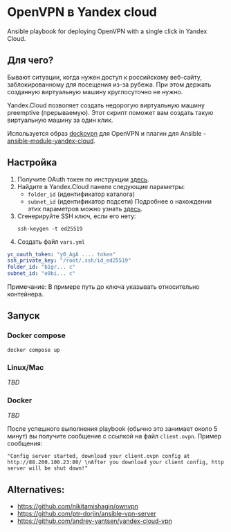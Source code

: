 # OpenVPN в Yandex cloud

Ansible playbook for deploying OpenVPN with a single click in Yandex Cloud.

## Для чего?

Бывают ситуации, когда нужен доступ к российскому веб-сайту, заблокированному для посещения из-за рубежа. При этом держать созданную виртуальную машину круглосуточно не нужно.

Yandex.Cloud позволяет создать недорогую виртуальную машину preemptive (прерываемую). Этот скрипт поможет вам создать такую виртуальную машину за один клик.

Используется образ [dockovpn](https://github.com/dockovpn/dockovpn) для OpenVPN и плагин для Ansible - [ansible-module-yandex-cloud](https://github.com/patsevanton/ansible-module-yandex-cloud.git).

## Настройка

1. Получите OAuth токен по инструкции [здесь](https://yandex.cloud/ru/docs/iam/concepts/authorization/oauth-token).
2. Найдите в Yandex.Cloud панеле следующие параметры:
   - `folder_id` (идентификатор каталога)
   - `subnet_id` (идентификатор подсети)
   Подробнее о нахождении этих параметров можно узнать [здесь](https://yandex.cloud/ru/docs/resource-manager/operations/folder/get-id#console_1).
3. Сгенерируйте SSH ключ, если его нету:
   ```shell
   ssh-keygen -t ed25519
   ```
4. Создать файл `vars.yml`
```yaml
yc_oauth_token: "y0_AgA .... token"
ssh_private_key: "/root/.ssh/id_ed25519"
folder_id: "b1gr... c"
subnet_id: "e9bi... c"
```
Примечание: В примере путь до ключа указывать относительно контейнера. 

## Запуск

### Docker compose

```commandline
docker compose up
```

### Linux/Mac

_TBD_

### Docker

_TBD_


После успешного выполнения playbook (обычно это занимает около 5 минут) вы получите сообщение с ссылкой на файл `client.ovpn`. 
Пример сообщения:

`"Config server started, download your client.ovpn config at http://88.200.100.23:80/ \nAfter you download your client config, http server will be shut down!"`

## Alternatives:
- https://github.com/nikitamishagin/ownvpn
- https://github.com/ptr-dorjin/ansible-vpn-server
- https://github.com/andrey-yantsen/yandex-cloud-vpn